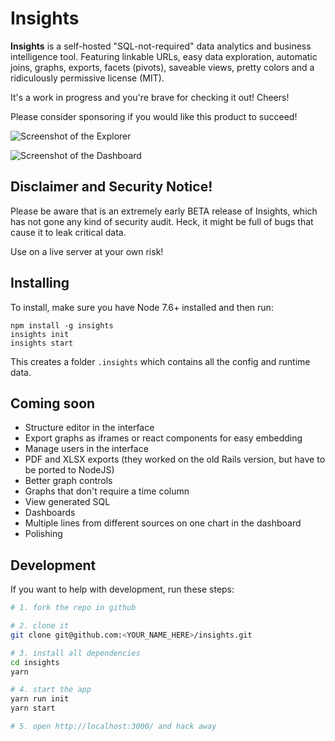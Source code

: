 # Insights

**Insights** is a self-hosted "SQL-not-required" data analytics and business intelligence tool. Featuring linkable URLs, easy data exploration, automatic joins, graphs, exports, facets (pivots), saveable views, pretty colors and a ridiculously permissive license (MIT).

It's a work in progress and you're brave for checking it out! Cheers!

Please consider sponsoring if you would like this product to succeed!

![Screenshot of the Explorer](https://github.com/mariusandra/insights/raw/old-rails-version/doc/screenshot-views.png)

![Screenshot of the Dashboard](https://github.com/mariusandra/insights/raw/old-rails-version/doc/screenshot-dashboard.png)

## Disclaimer and Security Notice!

Please be aware that is an extremely early BETA release of Insights, which has not gone any kind of security audit.
Heck, it might be full of bugs that cause it to leak critical data.

Use on a live server at your own risk!

## Installing

To install, make sure you have Node 7.6+ installed and then run:

```
npm install -g insights
insights init
insights start
```

This creates a folder `.insights` which contains all the config and runtime data.


## Coming soon

* Structure editor in the interface
* Export graphs as iframes or react components for easy embedding
* Manage users in the interface
* PDF and XLSX exports (they worked on the old Rails version, but have to be ported to NodeJS)
* Better graph controls
* Graphs that don't require a time column
* View generated SQL
* Dashboards
* Multiple lines from different sources on one chart in the dashboard
* Polishing


## Development

If you want to help with development, run these steps:

```sh
# 1. fork the repo in github

# 2. clone it
git clone git@github.com:<YOUR_NAME_HERE>/insights.git

# 3. install all dependencies
cd insights
yarn

# 4. start the app
yarn run init
yarn start

# 5. open http://localhost:3000/ and hack away
```
